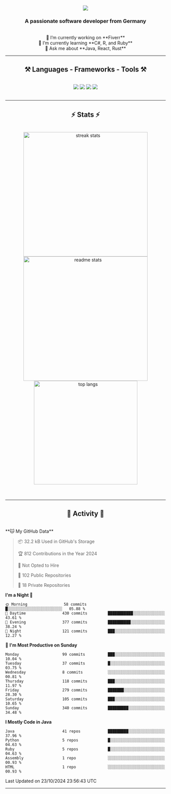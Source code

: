<h1 align="center">
    <img src="https://readme-typing-svg.herokuapp.com/?font=Righteous&size=35&center=true&vCenter=true&width=500&height=70&duration=4000&lines=Hi+There!+👋;+I'm+Luan+S.!;" />
</h1>

<h3 align="center">A passionate software developer from Germany</h3>

<br/>

<div align="center">
    🔭 I’m currently working on **Fiverr**<br/>
    🌱 I’m currently learning **C#, R, and Ruby**<br/>
    💬 Ask me about **Java, React, Rust**<br/>
</div>

<hr/>

<h2 align="center">⚒️ Languages - Frameworks - Tools ⚒️</h2>
<br/>
<div align="center">
    <img src="https://skillicons.dev/icons?i=react,bootstrap,rust,html,css,github,figma,tailwind,git,r,php,postman" />
    <img src="https://skillicons.dev/icons?i=gradle,ruby,scala,go,postgres,redis,rabbitmq,gradle,java,nextjs,mysql,flask" />
    <img src="https://skillicons.dev/icons?i=angular,vite,vim,bun,c,discordjs,docker,flutter,sqlite,maven,nginx,npm" />
    <img src="https://skillicons.dev/icons?i=nodejs,python,javascript,typescript,kubernetes,firebase,mongodb,c" />
</div>
<br/>
<hr/>

<h2 align="center">⚡ Stats ⚡</h2>
<br/>
<div align="center">
  <img width="390" src="https://github-readme-streak-stats-salesp07.vercel.app/?user=luannndev&count_private=true&theme=react&border_radius=10" alt="streak stats"/>
  <img width="390" src="https://github-readme-stats-salesp07.vercel.app/api?username=luannndev&count_private=true&show_icons=true&theme=react&rank_icon=github&border_radius=10" alt="readme stats" />
  <br/>
  <img width="325" align="center" src="https://github-readme-stats-salesp07.vercel.app/api/top-langs/?username=luannndev&hide=HTML&langs_count=8&layout=compact&theme=react&border_radius=10&size_weight=0.5&count_weight=0.5&exclude_repo=github-readme-stats" alt="top langs" />
</div>
<br/><br/>

<hr/>

<h2 align="center">🐍 Activity 🐍</h2>
<br/>
<!--START_SECTION:waka-->
**🐱 My GitHub Data** 

> 📦 32.2 kB Used in GitHub's Storage 
 > 
> 🏆 812 Contributions in the Year 2024
 > 
> 🚫 Not Opted to Hire
 > 
> 📜 102 Public Repositories 
 > 
> 🔑 18 Private Repositories 
 > 
**I'm a Night 🦉** 

```text
🌞 Morning                58 commits          █░░░░░░░░░░░░░░░░░░░░░░░░   05.88 % 
🌆 Daytime                430 commits         ███████████░░░░░░░░░░░░░░   43.61 % 
🌃 Evening                377 commits         ██████████░░░░░░░░░░░░░░░   38.24 % 
🌙 Night                  121 commits         ███░░░░░░░░░░░░░░░░░░░░░░   12.27 % 
```
📅 **I'm Most Productive on Sunday** 

```text
Monday                   99 commits          ███░░░░░░░░░░░░░░░░░░░░░░   10.04 % 
Tuesday                  37 commits          █░░░░░░░░░░░░░░░░░░░░░░░░   03.75 % 
Wednesday                8 commits           ░░░░░░░░░░░░░░░░░░░░░░░░░   00.81 % 
Thursday                 118 commits         ███░░░░░░░░░░░░░░░░░░░░░░   11.97 % 
Friday                   279 commits         ███████░░░░░░░░░░░░░░░░░░   28.30 % 
Saturday                 105 commits         ███░░░░░░░░░░░░░░░░░░░░░░   10.65 % 
Sunday                   340 commits         █████████░░░░░░░░░░░░░░░░   34.48 % 
```


**I Mostly Code in Java** 

```text
Java                     41 repos            █████████░░░░░░░░░░░░░░░░   37.96 % 
Python                   5 repos             █░░░░░░░░░░░░░░░░░░░░░░░░   04.63 % 
Ruby                     5 repos             █░░░░░░░░░░░░░░░░░░░░░░░░   04.63 % 
Assembly                 1 repo              ░░░░░░░░░░░░░░░░░░░░░░░░░   00.93 % 
HTML                     1 repo              ░░░░░░░░░░░░░░░░░░░░░░░░░   00.93 % 
```




 Last Updated on 23/10/2024 23:56:43 UTC
<!--END_SECTION:waka-->
<hr/>

<br/>
